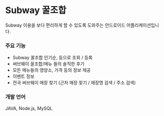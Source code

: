 # Subway 꿀조합
Subway 이용을 보다 편리하게 할 수 있도록 도와주는 안드로이드 어플리케이션입니다.

### 주요 기능
- Subway 꿀조합 인기순, 등으로 조회 / 등록 
- 써브웨이 꿀조합/메뉴 들의 솔직한 후기 
- 모든 메뉴들의 영양소, 가격 등의 정보 제공
- 이벤트 정보 
- 전국 써브웨이 매장 찾기 (근처 매장 찾기 / 매장명 검색 / 주소 검색)  

    
### 개발 언어
JAVA, Node.js, MySQL
